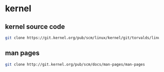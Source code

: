 # kernel

## kernel source code

```sh
git clone https://git.kernel.org/pub/scm/linux/kernel/git/torvalds/linux.git
```

## man pages

```sh
git clone http://git.kernel.org/pub/scm/docs/man-pages/man-pages
```